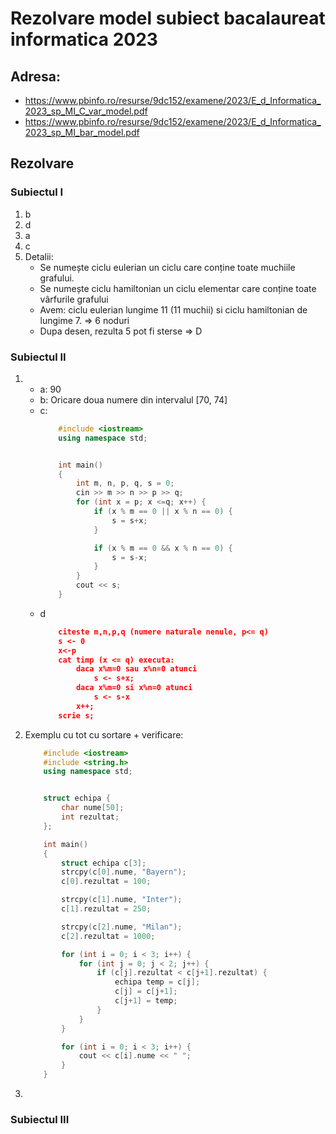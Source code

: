 # Rezolvare model subiect bacalaureat informatica 2023

## Adresa:
- https://www.pbinfo.ro/resurse/9dc152/examene/2023/E_d_Informatica_2023_sp_MI_C_var_model.pdf
- https://www.pbinfo.ro/resurse/9dc152/examene/2023/E_d_Informatica_2023_sp_MI_bar_model.pdf


## Rezolvare

### Subiectul I
1. b
2. d
3. a
4. c
5. Detalii:
    - Se numește ciclu eulerian un ciclu care conține toate muchiile grafului.
    - Se numește ciclu hamiltonian un ciclu elementar care conține toate vârfurile grafului
    - Avem: ciclu eulerian lungime 11 (11 muchii) si ciclu hamiltonian de lungime 7. => 6 noduri
    - Dupa desen, rezulta 5 pot fi sterse => D

### Subiectul II
1. 
    - a: 90
    - b: Oricare doua numere din intervalul [70, 74]
    - c: 
        ```c++
            #include <iostream>
            using namespace std;


            int main()
            {
                int m, n, p, q, s = 0;
                cin >> m >> n >> p >> q;
                for (int x = p; x <=q; x++) {
                    if (x % m == 0 || x % n == 0) {
                        s = s+x;
                    }

                    if (x % m == 0 && x % n == 0) {
                        s = s-x;
                    }
                }
                cout << s;
            }
        ```
    - d
        ```json
            citeste m,n,p,q (numere naturale nenule, p<= q)
            s <- 0
            x<-p
            cat timp (x <= q) executa:
                daca x%m=0 sau x%n=0 atunci
                    s <- s+x;
                daca x%m=0 si x%n=0 atunci
                    s <- s-x
                x++;
            scrie s;
        ```
2. Exemplu cu tot cu sortare + verificare:
    ```c++
        #include <iostream>
        #include <string.h>
        using namespace std;


        struct echipa {
            char nume[50];
            int rezultat;
        };

        int main()
        {
            struct echipa c[3];
            strcpy(c[0].nume, "Bayern");
            c[0].rezultat = 100;

            strcpy(c[1].nume, "Inter");
            c[1].rezultat = 250;

            strcpy(c[2].nume, "Milan");
            c[2].rezultat = 1000;

            for (int i = 0; i < 3; i++) {
                for (int j = 0; j < 2; j++) {
                    if (c[j].rezultat < c[j+1].rezultat) {
                        echipa temp = c[j];
                        c[j] = c[j+1];
                        c[j+1] = temp;
                    }
                }
            }

            for (int i = 0; i < 3; i++) {
                cout << c[i].nume << " ";
            }
        }
    ```
3. 
### Subiectul III